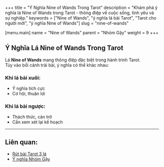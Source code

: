 +++
title = "Ý Nghĩa Nine of Wands Trong Tarot"
description = "Khám phá ý nghĩa lá Nine of Wands trong Tarot - thông điệp về cuộc sống, tình yêu và sự nghiệp."
keywords = ["Nine of Wands", "ý nghĩa lá bài Tarot", "Tarot cho người mới", "ý nghĩa Nine of Wands"]
slug = "nine-of-wands"

[menu.main]
name = "Nine of Wands"
parent = "Nhóm Gậy"
weight = 9
+++

## Ý Nghĩa Lá Nine of Wands Trong Tarot

Lá **Nine of Wands** mang thông điệp đặc biệt trong hành trình Tarot.  
Tùy vào bối cảnh trải bài, ý nghĩa có thể khác nhau:

### Khi lá bài xuôi:
- Ý nghĩa tích cực  
- Cơ hội, thuận lợi  

### Khi lá bài ngược:
- Thách thức, cản trở  
- Cần xem xét lại kế hoạch  

---

## Liên quan:
- [Rút bài Tarot 3 lá](../../)
- [Ý nghĩa Nhóm Gậy](../)
